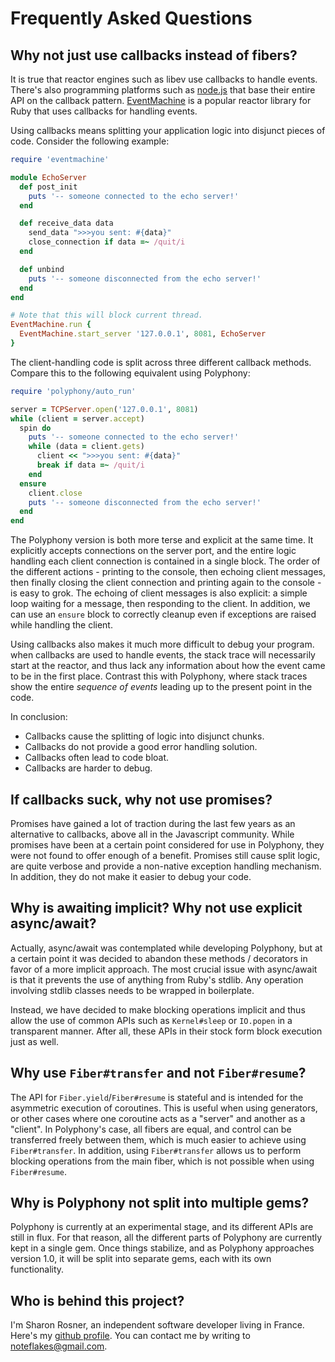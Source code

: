 # Frequently Asked Questions

## Why not just use callbacks instead of fibers?

It is true that reactor engines such as libev use callbacks to handle events. There's also programming platforms such as [node.js](https://nodejs.org/) that base their entire API on the callback pattern. [EventMachine](https://www.rubydoc.info/gems/eventmachine/1.2.7) is a popular reactor library for Ruby that uses callbacks for handling events.

Using callbacks means splitting your application logic into disjunct pieces of code. Consider the following example:

```ruby
require 'eventmachine'

module EchoServer
  def post_init
    puts '-- someone connected to the echo server!'
  end

  def receive_data data
    send_data ">>>you sent: #{data}"
    close_connection if data =~ /quit/i
  end

  def unbind
    puts '-- someone disconnected from the echo server!'
  end
end

# Note that this will block current thread.
EventMachine.run {
  EventMachine.start_server '127.0.0.1', 8081, EchoServer
}
```

The client-handling code is split across three different callback methods. Compare this to the following equivalent using Polyphony:

```ruby
require 'polyphony/auto_run'

server = TCPServer.open('127.0.0.1', 8081)
while (client = server.accept)
  spin do
    puts '-- someone connected to the echo server!'
    while (data = client.gets)
      client << ">>>you sent: #{data}"
      break if data =~ /quit/i
    end
  ensure
    client.close
    puts '-- someone disconnected from the echo server!'
  end
end
```

The Polyphony version is both more terse and explicit at the same time. It explicitly accepts connections on the server port, and the entire logic handling each client connection is contained in a single block. The order of the different actions - printing to the console, then echoing client messages, then finally closing the client connection and printing again to the console - is easy to grok. The echoing of client messages is also explicit: a simple loop waiting for a message, then responding to the client. In addition, we can use an `ensure` block to correctly cleanup even if exceptions are raised while handling the client.

Using callbacks also makes it much more difficult to debug your program. when callbacks are used to handle events, the stack trace will necessarily start at the reactor, and thus lack any information about how the event came to be in the first place. Contrast this with Polyphony, where stack traces show the entire _sequence of events_ leading up to the present point in the code.

In conclusion:

* Callbacks cause the splitting of logic into disjunct chunks.
* Callbacks do not provide a good error handling solution.
* Callbacks often lead to code bloat.
* Callbacks are harder to debug.

## If callbacks suck, why not use promises?

Promises have gained a lot of traction during the last few years as an  
alternative to callbacks, above all in the Javascript community. While promises have been at a certain point considered for use in Polyphony, they were not found to offer enough of a benefit. Promises still cause split logic, are quite verbose and provide a non-native exception handling mechanism. In addition, they do not make it easier to debug your code.

## Why is awaiting implicit? Why not use explicit async/await?

Actually, async/await was contemplated while developing Polyphony, but at a certain point it was decided to abandon these methods / decorators in favor of a more implicit approach. The most crucial issue with async/await is that it prevents the use of anything from Ruby's stdlib. Any operation involving stdlib classes needs to be wrapped in boilerplate.

Instead, we have decided to make blocking operations implicit and thus allow the use of common APIs such as `Kernel#sleep` or `IO.popen` in a transparent manner. After all, these APIs in their stock form block execution just as well.

## Why use `Fiber#transfer` and not `Fiber#resume`?

The API for `Fiber.yield`/`Fiber#resume` is stateful and is intended for the asymmetric execution of coroutines. This is useful when using generators, or other cases where one coroutine acts as a "server" and another as a "client". In Polyphony's case, all fibers are equal, and control can be transferred freely between them, which is much easier to achieve using `Fiber#transfer`. In addition, using `Fiber#transfer` allows us to perform blocking operations from the main fiber, which is not possible when using `Fiber#resume`.

## Why is Polyphony not split into multiple gems?

Polyphony is currently at an experimental stage, and its different APIs are still in flux. For that reason, all the different parts of Polyphony are currently kept in a single gem. Once things stabilize, and as Polyphony approaches version 1.0, it will be split into separate gems, each with its own functionality.

## Who is behind this project?

I'm Sharon Rosner, an independent software developer living in France. Here's my [github profile](https://github.com/ciconia). You can contact me by writing to [noteflakes@gmail.com](mailto:ciconia@gmail.com).